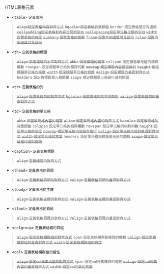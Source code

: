 HTML表格元素
- `<table>` <small>定義表格</small>

><s>`align`<small>設定表格內容對齊方式</small></s>
><s>`bgcolor`<small>設定表格背景顏色</small></s>
>`border` <small>設定表格是否有邊框</small>
><s>`cellpadding`<small>設定表格和內容之間的空白</small></s>
><s>`cellspacing`<small>設定單元格之間的空白</small></s>
><s>`width`<small>設置表格的寬度</small></s>
><s>`summary` <small>設置表格的摘要</small></s>
><s>`frame` <small>設置外側邊框可見部份</small></s>
><s>`rules` <small>設置內側邊框可見部份</small></s>
- `<th>` <small>定義表格的標頭</small>

><s>`align` <small>設定標題的水平對齊方式</small></s>
><s>`abbr` <small>設定標題的縮寫</small></s>
>`colspan` <small>設定標題單元格的橫跨欄數</small>
>`rowspan` <small>設定標題單元格的橫跨列數</small>
><s>`nowrap` <small>規定標題內容是否換行</small></s>
><s>`height` <small>設定標題單元格的高度</small></s>
><s>`width` <small>設定標題單元格的寬度</small></s>
><s>`valign` <small>設定標題的垂直對齊方式</small></s>
>`headers` <small>設定與標題單元格關聯</small>
>`scope` <small>規定標題單元格是行或列開頭</small>
- `<tr>` <small>定義表格的列</small>

><s>`align` <small>設置表格列的對齊方式</small></s>
><s>`bgcolor` <small>設置表格列的背景顏色</small></s>
><s>`valign` <small>設置表格列的垂直對齊方式</small></s>
- `<td>` <small>定義表格的單元格</small>

><s>`abbr` <small>設置單元格內容的縮寫</small></s>
><s>`align` <small>規定單元格內容的對齊方式</small></s>
><s>`bgcolor` <small>設定單元格的背景顏色</small></s>
>`colspan` <small>設定單元格的橫跨欄數</small>
>`rowspan` <small>設定單元格的橫跨列數</small>
><s>`height` <small>設定單元格的高度</small></s>
><s>`nowrap` <small>規定單元格內容是否換行</small></s>
><s>`valign` <small>設定單元格內容的垂直對齊方式</small></s>
><s>`width` <small>設定單元格的寬度</small></s>
>`headers` <small>設定單元格與標題單元格的關聯</small></s>
><s>`scope` <small>設定單元格是行或列開頭</small></s>
- `<caption>` <small>定義表格標題</small>

><s>`align` <small>定義標題的對齊方式</small></s>
- `<thead>` <small>定義表格的頁頭</small>

><s>`align` <small>定義表格頁頭的對齊方式</small></s>
><s>`valign` <small>定義表格頁頭的垂直對齊方式</small></s>
- `<tbody>` <small>定義表格的主體</small>

><s>`align` <small>定義表格主體的對齊方式</small></s>
><s>`valign` <small>定義表格主體的垂直對齊方式</small></s>
- `<tfoot>` <small>定義表格的頁尾</small>

><s>`align` <small>定義表格頁尾的對齊方式</small></s>
><s>`valign` <small>定義表格頁尾的垂直對齊方式</small></s>
- `<colgroup>` <small>定義表格欄的群組</small>

><s>`align` <small>設定表格欄群組的對齊方式</small></s>
>`span` <small>設定表格欄群組橫跨的欄數</small>
><s>`valign` <small>設定表格欄群組的垂直對齊方式</small></s>
><s>`width` <small>設定表格欄群組的寬度</small></s>
- `<col>` <small>定義表格欄群組的屬性</small>

><s>`align` <small>設定col元素內容的對齊方式</small></s>
>`span` <small>設定col元素橫跨的欄數</small>
><s>`valign` <small>設定col元素內容的垂直對齊方式</small></s>
><s>`width` <small>設定col元素的寬度</small></s>